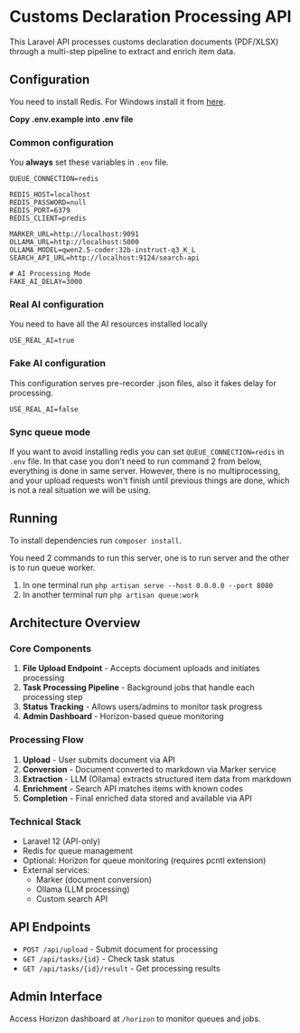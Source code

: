 # Customs Declaration Processing API

This Laravel API processes customs declaration documents (PDF/XLSX) through a multi-step pipeline to extract and enrich item data.

## Configuration
You need to install Redis. For Windows install it from [here](https://github.com/tporadowski/redis/releases/download/v5.0.14.1/Redis-x64-5.0.14.1.msi).

**Copy .env.example into .env file**
### Common configuration
You **always** set these variables in `.env` file.
```
QUEUE_CONNECTION=redis

REDIS_HOST=localhost
REDIS_PASSWORD=null
REDIS_PORT=6379
REDIS_CLIENT=predis

MARKER_URL=http://localhost:9091
OLLAMA_URL=http://localhost:5000
OLLAMA_MODEL=qwen2.5-coder:32b-instruct-q3_K_L
SEARCH_API_URL=http://localhost:9124/search-api

# AI Processing Mode
FAKE_AI_DELAY=3000
```
### Real AI configuration
You need to have all the AI resources installed locally
```
USE_REAL_AI=true
```
### Fake AI configuration
This configuration serves pre-recorder .json files, also it fakes delay for processing.
```
USE_REAL_AI=false
```
### Sync queue mode
If you want to avoid installing redis you can set `QUEUE_CONNECTION=redis` in `.env` file. In that case you don't need to run command 2 from below, everything is done in same server. However, there is no multiprocessing, and your upload requests won't finish until previous things are done, which is not a real situation we will be using.

## Running
To install dependencies run `composer install`.

You need 2 commands to run this server, one is to run server and the other is to run queue worker.
1. In one terminal run `php artisan serve --host 0.0.0.0 --port 8080`
2. In another terminal run `php artisan queue:work`

## Architecture Overview

### Core Components
1. **File Upload Endpoint** - Accepts document uploads and initiates processing
2. **Task Processing Pipeline** - Background jobs that handle each processing step
3. **Status Tracking** - Allows users/admins to monitor task progress
4. **Admin Dashboard** - Horizon-based queue monitoring

### Processing Flow
1. **Upload** - User submits document via API
2. **Conversion** - Document converted to markdown via Marker service
3. **Extraction** - LLM (Ollama) extracts structured item data from markdown
4. **Enrichment** - Search API matches items with known codes
5. **Completion** - Final enriched data stored and available via API

### Technical Stack
- Laravel 12 (API-only)
- Redis for queue management
- Optional: Horizon for queue monitoring (requires pcntl extension)
- External services:
  - Marker (document conversion)
  - Ollama (LLM processing)
  - Custom search API

## API Endpoints
- `POST /api/upload` - Submit document for processing
- `GET /api/tasks/{id}` - Check task status
- `GET /api/tasks/{id}/result` - Get processing results

## Admin Interface
Access Horizon dashboard at `/horizon` to monitor queues and jobs.
